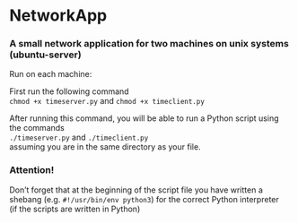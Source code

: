 # NetworkApp
### A small network application for two machines on unix systems (ubuntu-server)

Run on each machine:

First run the following command  
```chmod +x timeserver.py``` and ```chmod +x timeclient.py```

After running this command, you will be able to run a Python script using the commands  
```./timeserver.py``` and ```./timeclient.py```  
assuming you are in the same directory as your file.

### Attention!
Don’t forget that at the beginning of the script file you have written a  
shebang (e.g. ```#!/usr/bin/env python3```) for the correct Python interpreter  
(if the scripts are written in Python)
